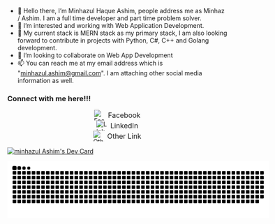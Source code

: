 - 👋 Hello there, I’m Minhazul Haque Ashim, people address me as Minhaz / Ashim. I am a full time developer and part time problem solver.
- 👀 I’m interested and working with Web Application Development.
- 🌱 My current stack is MERN stack as my primary stack, I am also looking forward to contribute in projects with Python, C#, C++ and Golang development.
- 💞️ I’m looking to collaborate on Web App Development
- 📫 You can reach me at my email address which is "minhazul.ashim@gmail.com". I am attaching other social media information as well.

<h3>Connect with me here!!!</h3>

<div style="display: flex; justify-content: center; align-items: center;">
  <img src="https://example.com/facebook-icon.png" alt="Facebook" style="width: 24px; height: 24px; margin-right: 8px;">
  <span style="font-size: 16px;">Facebook</span>
</div>

<div style="display: flex; justify-content: center; align-items: center;">
  <img src="https://example.com/linkedin-icon.png" alt="LinkedIn" style="width: 24px; height: 24px; margin-right: 8px;">
  <span style="font-size: 16px;">LinkedIn</span>
</div>

<div style="display: flex; justify-content: center; align-items: center;">
  <img src="https://example.com/other-link-icon.png" alt="Other Link" style="width: 24px; height: 24px; margin-right: 8px;">
  <span style="font-size: 16px;">Other Link</span>
</div>

<a href="https://app.daily.dev/minhazul_ashim"><img src="https://github.com/minhazul-ashim/devcard-autocommit/blob/main/devcard.svg" width="400px" style="margin:auto" alt="minhazul Ashim's Dev Card"/></a>

<div style="width:600px; height:100px; position: relative;">
    <img style="position:absolute; top: 0; bottom:0; right:0; left:0" src="assets/github-contribution-grid-snake.svg" alt=""/>
</div>
